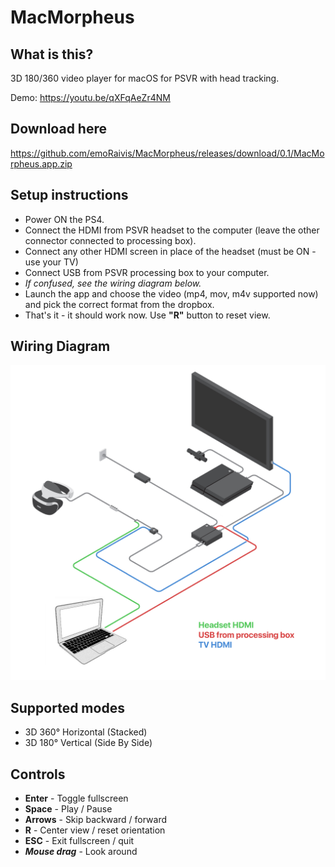 # MacMorpheus

## What is this?
3D 180/360 video player for macOS for PSVR with head tracking.

Demo: https://youtu.be/qXFqAeZr4NM

## Download here
https://github.com/emoRaivis/MacMorpheus/releases/download/0.1/MacMorpheus.app.zip

## Setup instructions
* Power ON the PS4.
* Connect the HDMI from PSVR headset to the computer (leave the other connector connected to processing box).
* Connect any other HDMI screen in place of the headset (must be ON - use your TV)
* Connect USB from PSVR processing box to your computer.
* *If confused, see the wiring diagram below.*
* Launch the app and choose the video (mp4, mov, m4v supported now) and pick the correct format from the dropbox.
* That's it - it should work now. Use **"R"** button to reset view.

## Wiring Diagram
![wiring_diagram.png](wiring_diagram.png?raw=true)

## Supported modes
* 3D 360° Horizontal (Stacked)
* 3D 180° Vertical (Side By Side)

## Controls
* **Enter** - Toggle fullscreen
* **Space** - Play / Pause
* **Arrows** - Skip backward / forward
* **R** - Center view / reset orientation
* **ESC** - Exit fullscreen / quit
* ***Mouse drag*** - Look around
